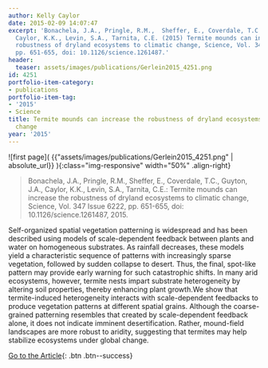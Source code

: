 ```yaml
---
author: Kelly Caylor
date: 2015-02-09 14:07:47
excerpt: 'Bonachela, J.A., Pringle, R.M.,  Sheffer, E., Coverdale, T.C., Guyton, J.A.,
  Caylor, K.K., Levin, S.A., Tarnita, C.E. (2015) Termite mounds can increase the
  robustness of dryland ecosystems to climatic change, Science, Vol. 347 Issue 6222,
  pp. 651-655, doi: 10.1126/science.1261487.'
header:
  teaser: assets/images/publications/Gerlein2015_4251.png
id: 4251
portfolio-item-category:
- publications
portfolio-item-tag:
- '2015'
- Science
title: Termite mounds can increase the robustness of dryland ecosystems to climatic
  change
year: '2015'
---
```


![first page]( {{"assets/images/publications/Gerlein2015_4251.png" | absolute_url}} ){:class="img-responsive" width="50%" .align-right}

> Bonachela, J.A., Pringle, R.M., Sheffer, E., Coverdale, T.C., Guyton, J.A., Caylor, K.K., Levin, S.A., Tarnita, C.E.: Termite mounds can increase the robustness of dryland ecosystems to climatic change, Science, Vol. 347 Issue 6222, pp. 651-655, doi: 10.1126/science.1261487, 2015.


Self-organized spatial vegetation patterning is widespread and has been described using models of scale-dependent feedback between plants and water on homogeneous substrates. As rainfall decreases, these models yield a characteristic sequence of patterns with increasingly sparse vegetation, followed by sudden collapse to desert. Thus, the final, spot-like pattern may provide early warning for such catastrophic shifts. In many arid ecosystems, however, termite nests impart substrate heterogeneity by altering soil properties, thereby enhancing plant growth.We show that termite-induced heterogeneity interacts with scale-dependent feedbacks to produce vegetation patterns at different spatial grains. Although the coarse-grained patterning resembles that created by scale-dependent feedback alone, it does not indicate imminent desertification. Rather, mound-field landscapes are more robust to aridity, suggesting that termites may help stabilize ecosystems under global change.


[Go to the Article](http://www.sciencemag.org/content/347/6222/651.full){: .btn .btn--success}